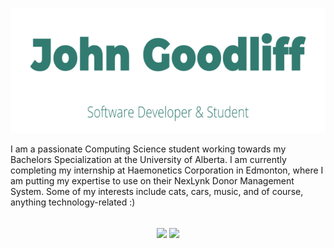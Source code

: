 <p align="center">
	<a href="https://johng.io" title="John's Portfolio">
		<img src="logo.png" width="640" height="200" alt="John's Portfolio">
	</a>
</p>
I am a passionate Computing Science student working towards my Bachelors Specialization at the University of Alberta. I am currently completing my internship at Haemonetics Corporation in Edmonton, where I am putting my expertise to use on their NexLynk Donor Management System. Some of my interests include cats, cars, music, and of course, anything technology-related :)
<br><br>
<p align="center">
	<a title="Github Stats">
		<img align="center" src="https://github-readme-stats.vercel.app/api?username=jerboa88&custom_title=Github%20Stats&count_private=true&include_all_commits=true&hide=contribs&show_icons=true&line_height=24&hide_border=true&title_color=317b71&icon_color=317b71" />
	</a>
	<a title="Most Used Languages">
		<img align="center" src="https://github-readme-stats.vercel.app/api/top-langs/?username=jerboa88&layout=compact&langs_count=6&hide_border=true&title_color=317b71&icon_color=317b71" />
	</a>
</p>
